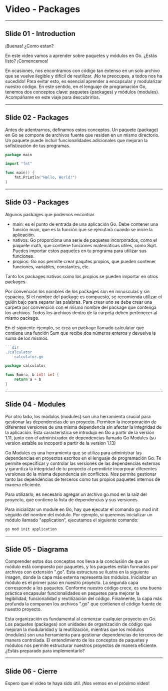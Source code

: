 # Video - Packages

---

## Slide 01 - Introduction

¡Buenas! ¿Como estan?

En este video vamos a aprender sobre paquetes y módulos en Go. ¿Estás listo? ¡Comencemos!

En ocasiones, nos encontramos con código tan extenso en un solo archivo que se vuelve ilegible y difícil de reutilizar. ¡No te preocupes, a todos nos ha sucedido! Para evitar esto, es esencial aprender a encapsular y modularizar nuestro código. En este sentido, en el lenguaje de programación Go, tenemos dos conceptos clave: paquetes (packages) y módulos (modules). Acompáñame en este viaje para descubrirlos.

---

## Slide 02 - Packages

Antes de adentrarnos, definamos estos conceptos. Un paquete (package) en Go se compone de archivos fuente que residen en un mismo directorio. Un paquete puede incluir funcionalidades adicionales que mejoran la sofisticación de tus programas.

```go
package main

import "fmt"

func main() {
    fmt.Println("Hello, World!")
}
```

---

## Slide 03 - Packages

Algunos packages que podemos encontrar
- main: es el punto de entrada de una aplicación Go. Debe contener una función main, que es la función que se ejecutará cuando se inicie la aplicación.
- nativos: Go proporciona una serie de paquetes incorporados, como el paquete math, que contiene funciones matemáticas útiles, como Sqrt. Puedes importar estos paquetes en tu programa para utilizar sus funciones.
- propios: Go nos permite crear paqutes propios, que pueden contener funciones, variables, constantes, etc.

Tanto los packages nativos como los propios se pueden importar en otros packages.

Por convención los nombres de los packages son en minúsculas y sin espacios. Si el nombre del package es compuesto, se recomienda utilizar el guión bajo para separar las palabras. Para crear uno se debe crear una carpeta por convención con el mismo nombre del package que contenga los archivos. Todos los archivos dentro de la carpeta deben pertenecer al mismo package.

En el siguiente ejemplo, se crea un package llamado calculator que contiene una función Sum que recibe dos números enteros y devuelve la suma de los mismos.

```go
```dir
./calculator
    calculator.go
```

```go
package calculator

func Sum(a, b int) int {
    return a + b
}
```

---

## Slide 04 - Modules

Por otro lado, los módulos (modules) son una herramienta crucial para gestionar las dependencias de un proyecto.
Permiten la incorporación de diferentes versiones de una misma dependencia sin afectar la integridad de la aplicación. Esta característica se introdujo en Go a partir de la versión 1.11, junto con el administrador de dependencias llamado Go Modules (su version estable se incoporó a partir de la version 1.13)

Go Modules es una herramienta que se utiliza para administrar las dependencias en proyectos escritos en el lenguaje de programación Go. Te permite especificar y controlar las versiones de las dependencias externas y garantiza la integridad de tu proyecto al permitirte incorporar diferentes versiones de la misma dependencia sin conflictos. Nos permite gestionar tanto las dependencias de terceros como tus propios paquetes internos de manera eficiente.

Para utilizarlo, es necesario agregar un archivo go.mod en la raíz del proyecto, que contiene la lista de dependencias y sus versiones

Para inicializar un module en Go, hay que ejecutar el comando go mod init seguido del nombre del módulo. Por ejemplo, si queremos inicializar un módulo llamado "application”, ejecutamos el siguiente comando:

```bash
go mod init application
```

---

## Slide 05 - Diagrama

<diagrama>

Comprender estos dos conceptos nos lleva a la conclusión de que un módulo está compuesto por paquetes, y los paquetes están formados por archivos con extensión ".go". Esta estructura se ilustra en la siguiente imagen, donde la capa más externa representa los módulos. Inicializar un módulo es el primer paso en nuestro proyecto. La segunda capa corresponde a los paquetes. Conforme nuestro código crece, es una buena práctica encapsular funcionalidades en paquetes para mejorar la legibilidad, funcionalidad y reutilización del código. Finalmente, la capa más profunda la componen los archivos ".go" que contienen el código fuente de nuestro proyecto.

Esta organización es fundamental al comenzar cualquier proyecto en Go. Los paquetes (packages) son unidades de organización de código que mejoran la modularidad y la reutilización, mientras que los módulos (modules) son una herramienta para gestionar dependencias de terceros de manera controlada. El entendimiento de los conceptos de paquetes y módulos nos permite estructurar nuestros proyectos de manera eficiente. ¿Estás preparado para implementarlo?

---

## Slide 06 - Cierre

Espero que el video te haya sido útil. ¡Nos vemos en el próximo video!